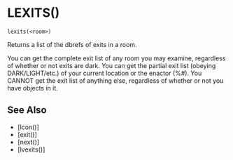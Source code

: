 # LEXITS()
`lexits(<room>)`

  Returns a list of the dbrefs of exits in a room.

  You can get the complete exit list of any room you may examine, regardless of whether or not exits are dark. You can get the partial exit list (obeying DARK/LIGHT/etc.) of your current location or the enactor (%#). You CANNOT get the exit list of anything else, regardless of whether or not you have objects in it.


## See Also
- [lcon()]
- [exit()]
- [next()]
- [lvexits()]

